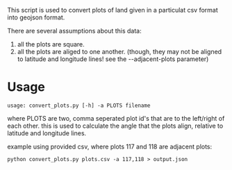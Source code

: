 This script is used to convert plots of land given in a particulat csv format into geojson format.

There are several assumptions about this data:

1. all the plots are square.
2. all the plots are aliged to one another. (though, they may not be aligned to latitude and longitude lines! see the --adjacent-plots parameter)

# Usage

`usage: convert_plots.py [-h] -a PLOTS filename`
    
where PLOTS are two, comma seperated plot id's that are to the left/right of each other. this is used to calculate the angle that the plots align, relative to latitude and longitude lines.

example using provided csv, where plots 117 and 118 are adjacent plots:

`python convert_plots.py plots.csv -a 117,118 > output.json`

